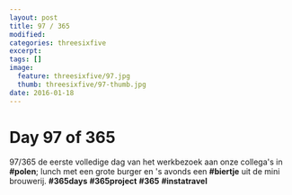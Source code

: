 ```yaml
---
layout: post
title: 97 / 365
modified:
categories: threesixfive
excerpt:
tags: []
image:
  feature: threesixfive/97.jpg
  thumb: threesixfive/97-thumb.jpg
date: 2016-01-18
---
```


# Day 97 of 365

97/365 de eerste volledige dag van het werkbezoek aan onze collega&#39;s in **\#polen**; lunch met een grote burger en &#39;s avonds een **\#biertje** uit de mini brouwerij. **\#365days** **\#365project** **\#365** **\#instatravel**

